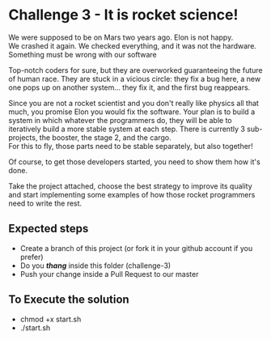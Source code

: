 # Challenge 3 - It is rocket science!
We were supposed to be on Mars two years ago. Elon is not happy.  
We crashed it again. We checked everything, and it was not the hardware.  
Something must be wrong with our software

Top-notch coders for sure, but they are overworked guaranteeing the future of human race. 
They are stuck in a vicious circle: they fix a bug here, a new one pops up on another system… they fix it, and the first 
bug reappears.

Since you are not a rocket scientist and you don't really like physics all that much, you promise Elon you would fix the 
software. Your plan is to build a system in which whatever the programmers do, they will be able to iteratively build a 
more stable system at each step. There is currently 3 sub-projects, the booster, the stage 2, and the cargo.  
For this to fly, those parts need to be stable separately, but also together!

Of course, to get those developers started, you need to show them how it's done.

Take the project attached, choose the best strategy to improve its quality and start implementing some examples of how 
those rocket programmers need to write the rest.

## Expected steps
+ Create a branch of this project (or fork it in your github account if you prefer)
+ Do you **_thang_** inside this folder (challenge-3)
+ Push your change inside a Pull Request to our master

## To Execute the solution
+ chmod +x start.sh
+ ./start.sh
